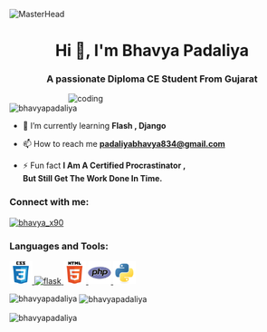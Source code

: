 ![MasterHead](https://i.giphy.com/media/v1.Y2lkPTc5MGI3NjExdjNjcjA1ZnVzNnNldXpjajdqbTBzZTNlaWJwczI5MzVrbnRycjNqcSZlcD12MV9pbnRlcm5hbF9naWZfYnlfaWQmY3Q9Zw/h408T6Y5GfmXBKW62l/giphy.gif)
<h1 align="center">Hi 👋, I'm Bhavya Padaliya</h1>
<h3 align="center">A passionate Diploma CE Student From Gujarat</h3>
<img align="right" alt="coding" width="400" src="https://media.giphy.com/media/ZVik7pBtu9dNS/giphy.gif?cid=ecf05e470t3xgojaj192p0kxabx2rk58h04k9rn10pvxzqof&ep=v1_gifs_related&rid=giphy.gif&ct=g"

<p align="left"> <img src="https://komarev.com/ghpvc/?username=bhavyapadaliya&label=Profile%20views&color=0e75b6&style=flat" alt="bhavyapadaliya" /> </p>

- 🌱 I’m currently learning **Flash , Django**

- 📫 How to reach me **padaliyabhavya834@gmail.com**

- ⚡ Fun fact **I Am A Certified Procrastinator ,<br>But Still Get The Work Done In Time.**

<h3 align="left">Connect with me:</h3>
<p align="left">
<a href="https://instagram.com/bhavya_x90" target="blank"><img align="center" src="https://raw.githubusercontent.com/rahuldkjain/github-profile-readme-generator/master/src/images/icons/Social/instagram.svg" alt="bhavya_x90" height="30" width="40" /></a>
</p>

<h3 align="left">Languages and Tools:</h3>
<p align="left"> <a href="https://www.w3schools.com/css/" target="_blank" rel="noreferrer"> <img src="https://raw.githubusercontent.com/devicons/devicon/master/icons/css3/css3-original-wordmark.svg" alt="css3" width="40" height="40"/> </a> <a href="https://flask.palletsprojects.com/" target="_blank" rel="noreferrer"> <img src="https://www.vectorlogo.zone/logos/pocoo_flask/pocoo_flask-icon.svg" alt="flask" width="40" height="40"/> </a> <a href="https://www.w3.org/html/" target="_blank" rel="noreferrer"> <img src="https://raw.githubusercontent.com/devicons/devicon/master/icons/html5/html5-original-wordmark.svg" alt="html5" width="40" height="40"/> </a> <a href="https://www.php.net" target="_blank" rel="noreferrer"> <img src="https://raw.githubusercontent.com/devicons/devicon/master/icons/php/php-original.svg" alt="php" width="40" height="40"/> </a> <a href="https://www.python.org" target="_blank" rel="noreferrer"> <img src="https://raw.githubusercontent.com/devicons/devicon/master/icons/python/python-original.svg" alt="python" width="40" height="40"/> </a> </p>

<p><img align="left" src="https://github-readme-stats.vercel.app/api/top-langs?username=bhavyapadaliya&show_icons=true&locale=en&layout=compact" alt="bhavyapadaliya" /></p>

<p>&nbsp;<img align="center" src="https://github-readme-stats.vercel.app/api?username=bhavyapadaliya&show_icons=true&locale=en" alt="bhavyapadaliya" /></p>

<p><img align="center" src="https://github-readme-streak-stats.herokuapp.com/?user=bhavyapadaliya&" alt="bhavyapadaliya" /></p>
